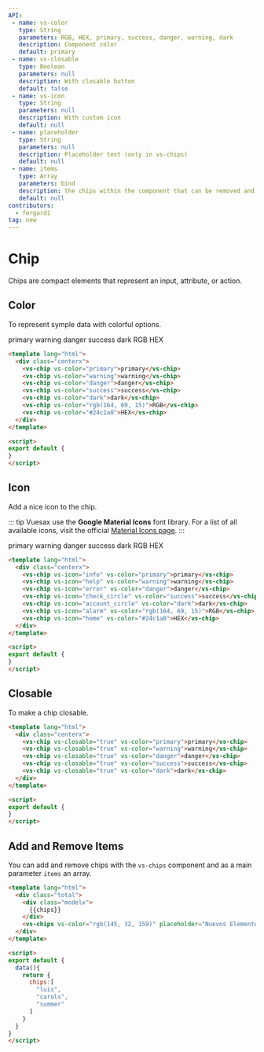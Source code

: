 ```yaml
---
API:
 - name: vs-color
   type: String
   parameters: RGB, HEX, primary, success, danger, warning, dark
   description: Component color
   default: primary
 - name: vs-closable
   type: Boolean
   parameters: null
   description: With closable button
   default: false
 - name: vs-icon
   type: String
   parameters: null
   description: With custom icon
   default: null
 - name: placeholder
   type: String
   parameters: null
   description: Placeholder text (only in vs-chips)
   default: null
 - name: items
   type: Array
   parameters: bind
   description: the chips within the component that can be removed and add (only in vs-chips)
   default: null
contributors:
  - fergardi
tag: new
---
```


 # Chip <!--#new-->

<box header>

  Chips are compact elements that represent an input, attribute, or action.

</box>

<box>

## Color

To represent symple data with colorful options.

<vuecode md center>
<div slot="demo">
  <vs-chip vs-color="primary">primary</vs-chip>
  <vs-chip vs-color="warning">warning</vs-chip>
  <vs-chip vs-color="danger">danger</vs-chip>
  <vs-chip vs-color="success">success</vs-chip>
  <vs-chip vs-color="dark">dark</vs-chip>
  <vs-chip vs-color="rgb(164, 69, 15)">RGB</vs-chip>
  <vs-chip vs-color="#24c1a0">HEX</vs-chip>
</div>
<div slot="code">

```html
<template lang="html">
  <div class="centerx">
    <vs-chip vs-color="primary">primary</vs-chip>
    <vs-chip vs-color="warning">warning</vs-chip>
    <vs-chip vs-color="danger">danger</vs-chip>
    <vs-chip vs-color="success">success</vs-chip>
    <vs-chip vs-color="dark">dark</vs-chip>
    <vs-chip vs-color="rgb(164, 69, 15)">RGB</vs-chip>
    <vs-chip vs-color="#24c1a0">HEX</vs-chip>
  </div>
</template>

<script>
export default {
}
</script>
```

</div>
</vuecode>

</box>

<box>

## Icon

Add a nice icon to the chip.

::: tip
Vuesax use the **Google Material Icons** font library. For a list of all available icons, visit the official [Material Icons page](https://material.io/icons/).
:::

<vuecode md center>
<div slot="demo">
  <vs-chip vs-icon="info" vs-color="primary">primary</vs-chip>
  <vs-chip vs-icon="help" vs-color="warning">warning</vs-chip>
  <vs-chip vs-icon="error" vs-color="danger">danger</vs-chip>
  <vs-chip vs-icon="check_circle" vs-color="success">success</vs-chip>
  <vs-chip vs-icon="account_circle" vs-color="dark">dark</vs-chip>
  <vs-chip vs-icon="alarm" vs-color="rgb(164, 69, 15)">RGB</vs-chip>
  <vs-chip vs-icon="home" vs-color="#24c1a0">HEX</vs-chip>
</div>
<div slot="code">

```html
<template lang="html">
  <div class="centerx">
    <vs-chip vs-icon="info" vs-color="primary">primary</vs-chip>
    <vs-chip vs-icon="help" vs-color="warning">warning</vs-chip>
    <vs-chip vs-icon="error" vs-color="danger">danger</vs-chip>
    <vs-chip vs-icon="check_circle" vs-color="success">success</vs-chip>
    <vs-chip vs-icon="account_circle" vs-color="dark">dark</vs-chip>
    <vs-chip vs-icon="alarm" vs-color="rgb(164, 69, 15)">RGB</vs-chip>
    <vs-chip vs-icon="home" vs-color="#24c1a0">HEX</vs-chip>
  </div>
</template>

<script>
export default {
}
</script>
```

</div>
</vuecode>

</box>

<box>

## Closable

To make a chip closable.

<vuecode md>
<div slot="demo">
  <Demos-Chips-Closable />
</div>
<div slot="code">

```html
<template lang="html">
  <div class="centerx">
    <vs-chip vs-closable="true" vs-color="primary">primary</vs-chip>
    <vs-chip vs-closable="true" vs-color="warning">warning</vs-chip>
    <vs-chip vs-closable="true" vs-color="danger">danger</vs-chip>
    <vs-chip vs-closable="true" vs-color="success">success</vs-chip>
    <vs-chip vs-closable="true" vs-color="dark">dark</vs-chip>
  </div>
</template>

<script>
export default {
}
</script>
```

</div>
</vuecode>

</box>


<box>

## Add and Remove Items

You can add and remove chips with the `vs-chips` component and as a main parameter `items` an array.

<vuecode md>
<div slot="demo">
  <Demos-Chips-Addremove />
</div>
<div slot="code">

```html
<template lang="html">
  <div class="total">
    <div class="modelx">
      {{chips}}
    </div>
    <vs-chips vs-color="rgb(145, 32, 159)" placeholder="Nuevos Elementos" :items="chips"></vs-chips>
  </div>
</template>

<script>
export default {
  data(){
    return {
      chips:[
        "luis",
        "carols",
        "summer"
      ]
    }
  }
}
</script>
```

</div>
</vuecode>

</box>
